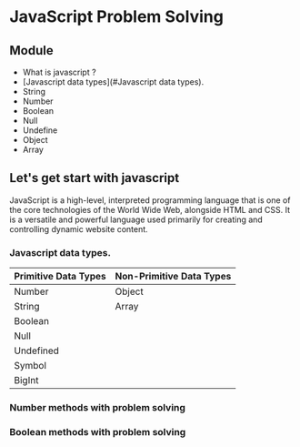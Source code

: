 # JavaScript Problem Solving 

## Module 
- What is javascript ?
- [Javascript data types](#Javascript data types).
- String
- Number
- Boolean
- Null
- Undefine
- Object
- Array

## Let's get start with javascript
JavaScript is a high-level, interpreted programming language that is one of the core technologies of the World Wide Web, alongside HTML and CSS. It is a versatile and powerful language used primarily for creating and controlling dynamic website content.
### Javascript data types.
| Primitive Data Types |  Non-Primitive Data Types |
| :-------- | :------------------------- |
| Number | Object |
| String | Array |
| Boolean |  
| Null |  
| Undefined | 
| Symbol | 
| BigInt |  
### Number methods with problem solving
### Boolean methods with problem solving

